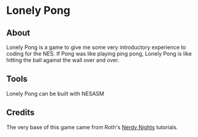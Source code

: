 Lonely Pong
===========

About
-----
Lonely Pong is a game to give me some very introductory experience to 
coding for the NES. If Pong was like playing ping pong, Lonely Pong is 
like hitting the ball against the wall over and over. 

Tools
-----
Lonely Pong can be built with NESASM

Credits
-------
The very base of this game came from Roth's 
[Nerdy Nights](http://nintendoage.com/forum/messageview.cfm?catid=22&threadid=7155) tutorials. 